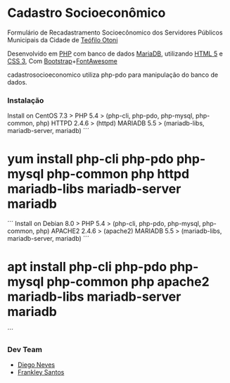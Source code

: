 # Cadastro Socioeconômico
Formulário de Recadastramento Socioecônomico dos Servidores Públicos Municipais da Cidade de [Teófilo Otoni]

Desenvolvido em [PHP] com banco de dados [MariaDB], utilizando [HTML 5] e [CSS 3],
Com [Bootstrap]+[FontAwesome]

cadastrosocioeconomico utiliza php-pdo para manipulação do banco de dados.

### Instalação
Install on CentOS 7.3 >
	PHP 5.4 >
		(php-cli, php-pdo, php-mysql, php-common, php)
	HTTPD 2.4.6 >
		(httpd)
	MARIADB 5.5 >
		(mariadb-libs, mariadb-server, mariadb)
´´´
# yum install php-cli php-pdo php-mysql php-common php httpd mariadb-libs mariadb-server mariadb
´´´
Install on Debian 8.0 >
	PHP 5.4 >
		(php-cli, php-pdo, php-mysql, php-common, php)
	APACHE2 2.4.6 >
		(apache2)
	MARIADB 5.5 >
		(mariadb-libs, mariadb-server, mariadb)
´´´
# apt install php-cli php-pdo php-mysql php-common php apache2 mariadb-libs mariadb-server mariadb
´´´


### Dev Team
* [Diego Neves]
* [Frankley Santos]

[Teófilo Otoni]:http://teofilootoni.mg.gov.br
[PHP]:https://php.net
[MariaDB]:https://mariadb.org
[HTML 5]:https://www.w3schools.com/html/html5_intro.asp
[CSS 3]:https://www.w3schools.com/css/css3_intro.asp
[Bootstrap]:http://getbootstrap.com
[FontAwesome]:http://fontawesome.io
[Diego Neves]:https://github.com/diegoaceneves
[Frankley Santos]:https://github.com/frankleysantos
